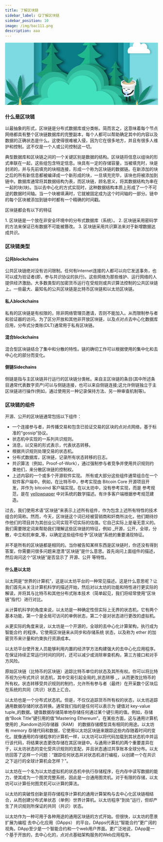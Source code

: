 ```yaml
---
title: 了解区块链
sidebar_label: 😋了解区块链
sidebar_position: 10
image: /img/bac111.png
description: aaa
---
```


![](assets/bac-info2.png)

### 什么是区块链
以最抽象的形式，区块链是分布式数据库或分类帐。简而言之，这意味着每个节点网络都具有整个区块链数据库的完整副本，每个人都可以帮助确定其中的内容以及数据的正确状态是什么。这使得很难被入侵，因为它在很多地方，并且有很多人维护和控制。这不仅是一个人或公司控制这一切。

典型数据库和区块链之间的一个关键区别是数据的结构。区块链将信息以组块的形式串联在一起，这些组包含特定信息。块具有一定的存储容量，当被填充时，块是封闭的，并与先前填充的块相连接，形成一个称为区块链的数据链。在新添加的块之后的所有新信息都被编译成一个新形成的块，一旦填充完毕，该块也将被添加到链中。数据库通常将其数据结构为表，而区块链，顾名思义，将其数据结构为串在一起的块(块)。当以去中心化的方式实现时，这种数据结构本质上形成了一个不可逆的数据时间轴。当一个块被填满时，它就被固定成为这个时间轴的一部分。链中的每个区块被添加到链中时都有一个精确的时间戳。

<p style={{color:'red'}}>区块链都会有以下的特征</p>
1. 区块链是一个放在非安全环境中的分布式数据库（系统）。
2. 区块链采用密码学的方法来保证已有数据不可能被篡改。
3. 区块链采用共识算法来对于新增数据达成共识。

### 区块链类型

#### 公共blockchains

公共区块链绝对没有访问限制。任何有Internet连接的人都可以向它发送事务，也可以成为验证者(即，参与共识协议的执行)。这些网络为那些维护、运行网络的人提供经济激励。大多数类型的加密货币运行在受规则或共识算法控制的公共区块链上。一些最大、最知名的公共区块链是比特币区块链和以太坊区块链。

#### 私人blockchains

私有的区块链是有权限的，除非网络管理员邀请，否则不能加入。从而限制参与者和验证器的访问。为了区分开放和其他非开放区块链，以及点对点去中心化数据库应用，分布式分类账(DLT)通常用于私有区块链。

#### 混合blockchains

混合型区块链结合了集中和分散的特性。链的确切工作可以根据使用的集中化和去中心化的部分而变化。

#### 侧链Sidechains

侧链是指与主区块链并行运行的区块链分类帐。来自主区块链的条目(其中所述条目通常代表数字资产)可以与侧链连接，也可以来自侧链连接;这允许侧链独立于主区块链进行操作(例如，通过使用另一种记录保持方法、另一种审查机制等)。

### 区块链的组件
开源、公开的区块链通常包括以下组件：
- 一个连接参与者，并传播交易和包含已验证交易的区块的点对点网络，基于标准的“gossip“协议。
- 状态机中实现的一系列共识规则。
- 消息，以交易的形式表示，代表状态转移。
- 根据共识规则处理交易的状态机。
- 分布式数据库，区块链，记录所有状态转移的日志。
- 共识算法（例如，Proof-of-Work），通过强制参与者竞争并使用共识规则约束他们，来分散区块链的控制权。
- 上述内容的一个或多个开源软件实现。
所有或大部分这些组件通常组合在一个软件客户端中。例如，在比特币中，参考实现由 Bitcoin Core 开源项目开发，并作为 bitcoind 客户端实现。在以太坊中，没有参考实现，而是 参考规范，是在 [yellowpaper](https://github.com/inoutcode/ethereum_book/blob/master/%E7%AC%AC%E4%B8%80%E7%AB%A0.asciidoc#yellowpaper) 中对系统的数学描述。有许多客户端根据参考规范建造。

过去，我们使用术语“区块链”来表示上述所有组件，作为包含上述所有特性的技术组合的简称。然而，今天，区块链这个词已经被营销商和奸商所淡化，他们期待炒作他们的项目并为其创业公司实现不切实际的估值。它自己实际上是毫无意义的。我们需要限定词来帮助我们理解这些区块链的特征，例如 _开源，公开，全球，分散，中立和抗审查_等，以确定这些组件给予“区块链”系统的重要涌现特征。

并不是所有的区块链都是相同的。当你被告知某样东西是区块链时，你还没有得到答案，你需要问很多问题来澄清“区块链”是什么意思。首先询问上面组件的描述，然后询问这个“区块链”是否显示了 开源、公开 等特性。

#### 什么是以太坊

以太网是“世界的计算机”，这是以太坊平台的一种常见描述。这是什么意思呢？让我们首先从关注计算机科学的描述开始，然后对以太坊的功能和特性进行更实际的解读，并将其与比特币和其他分布式账本技术（简单起见，我们将经常使用“区块链”指代）进行对比。

从计算机科学的角度来说，以太坊是一种确定性但实际上无界的状态机，它有两个基本功能，第一个是全局可访问的单例状态，第二个是对状态进行更改的虚拟机。

从更实际的角度来说，以太坊是一个开源的，全球的去中心化计算架构，执行成为 智能合约 的程序。它使用区块链来从同步和存储系统 状态，以及称为 ether 的加密货币来计量和约束执行资源成本。

以太坊平台使开发人员能够利用内置的经济学方法构建强大的去中心化应用程序。在保证持续正常运行时间的同时，还可以减少或消除审查机构，第三方接口和对手方风险。

原始区块链（比特币的区块链）追踪比特币单位的状态及其所有权。你可以将比特币视为分布式共识 状态机，其中交易引起全局的_状态转移 _，从而更改比特币的所有权。状态转移受共识规则的制约，允许所有参与者（最终）在开采数个区块后在系统的共同（共识）状态上汇合。

以太坊也是一个分布式状态机。但是，不仅仅追踪货币所有权的状态，以太坊追踪通用数据存储的状态转换。通常我们指的是任何可以表示为 键值对 key-value tuple_的数据。键值数据存储简单地存储任何通过某个键引用的值。例如，存储由“Book Title”键引用的值“Mastering Ethereum”。在某些方面，这与通用计算机使用的 _Random访问存储器（RAM） 的数据存储模型具有相同的用途。以太坊有 memory 存储代码和数据，它使用以太坊区块链来跟踪这些内存随着时间的变化。就像通用的存储程序的计算机一样，以太坊可以将代码加载到其状态机中并运行该代码，将结果状态更改存储在其区块链中。与通用计算机的两个重要差异在于，以太坊状态的变化受共识规则的支配，并且状态通过共享账本全球分布。以太坊回答了这样一个问题：“跟踪任何状态并对状态机进行编程，以创建一个在共识之下运行的全球计算机会怎样？”。

以太坊在一个名为以太坊虚拟机的状态机中执行存储程序，在内存中读写数据的能力，使其成为一个图灵完整系统，因此是一台通用图灵机。对于有限的存储，以太坊可以计算任何图灵机可以计算的算法。

以太坊的突破性创新是将存储程序计算机的通用计算架构与去中心化区块链相结合，从而创建分布式单状态（单例）世界计算机。以太坊程序“到处”运行，但却产生了共识规则所保证的共同（共识）状态。

以太坊作为一种可用于各种用途的通用区块链的方式开始。但很快，以太坊的愿景扩展为编程 去中心化应用（DApps） 的平台。DApps代表比“智能合约”更广阔的视角。DApp至少是一个智能合约和一个web用户界面。更广泛地说，DApp是一个基于开放的，去中心化的，点对点基础架构服务的Web应用程序。

